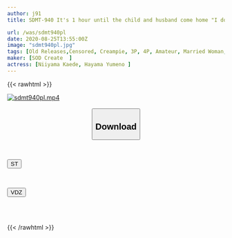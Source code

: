 ```yaml
---
author: j91
title: SDMT-940 It's 1 hour until the child and husband come home "I don't mind having a baby...please go deeper" Mom is finally satisfied with the "6 creampies" she asks for over and over again with their legs intertwined at home 3

url: /was/sdmt940pl
date: 2020-08-25T13:55:00Z
image: "sdmt940pl.jpg"
tags: [Old Releases,Censored, Creampie, 3P, 4P, Amateur, Married Woman, Planning	]
maker: [SOD Create  ]
actress: [Niiyama Kaede, Hayama Yumeno ]
---
```



{{< rawhtml >}}

<div class="video" data-videoid="qJVX0krLqVUzXb9">
    <a href="javascript:;">
        <img src="/was/sdmt940pl/sdmt940pl.jpg" width="WIDTH" height="HEIGHT" alt="sdmt940pl.mp4" loading="lazy">
    </a>
</div>

<script type="text/javascript" src="https://j91.asia/asset/on-demand-st.js"></script>

<br>
  <link rel="stylesheet" href="https://j91.asia/asset/bs5.css">
  
  <center>
  <button class="btn btn-primary" type="button" data-bs-toggle="collapse" data-bs-target=".multi-collapse" aria-expanded="false" aria-controls="multiCollapseExample1 multiCollapseExample2"><h2>Download</h2></button></center>
</p>
<div class="row">
  <div class="col">
    <div class="collapse multi-collapse" id="multiCollapseExample1">
      <div class="card card-body">
	      	      <br>
<div class="buttons">  
<p><a href="https://streamtape.to/v/qJVX0krLqVUzXb9" target="_blank"><button class="btn-hover color-3"><i class="fa fa-download"></i> ST</button></a></p></div>
    </div>
  </div>
</div>
  <div class="col">
    <div class="collapse multi-collapse" id="multiCollapseExample2">
      <div class="card card-body">
	      <br>
<div class="buttons">
<p><a href="https://vidoza.net/i8wkbv7bipl0" target="_blank"><button class="btn-hover color-1"><i class="fa fa-download"></i> VDZ</button></a></p></div>
<br><br>
      </div>
    </div>
  </div>
</div>

{{< /rawhtml >}}